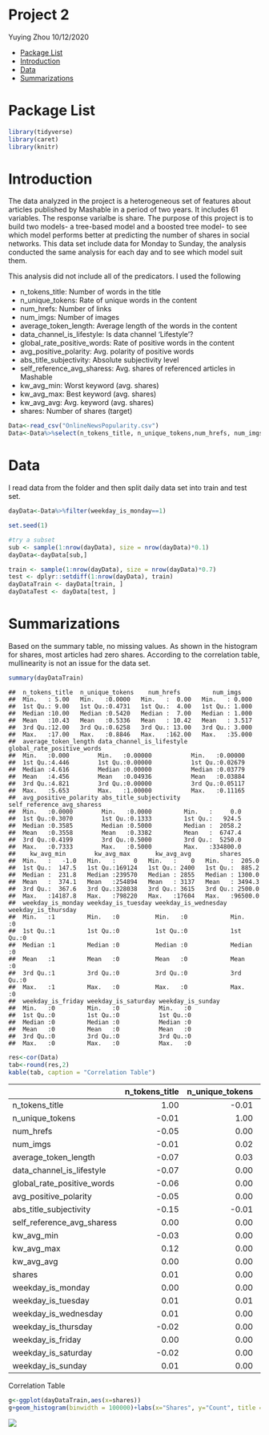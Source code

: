 Project 2
================
Yuying Zhou
10/12/2020

  - [Package List](#package-list)
  - [Introduction](#introduction)
  - [Data](#data)
  - [Summarizations](#summarizations)

# Package List

``` r
library(tidyverse)
library(caret)
library(knitr)
```

# Introduction

The data analyzed in the project is a heterogeneous set of features
about articles published by Mashable in a period of two years. It
includes 61 variables. The response varialbe is share. The purpose of
this project is to build two models- a tree-based model and a boosted
tree model- to see which model performs better at predicting the number
of shares in social networks. This data set include data for Monday to
Sunday, the analysis conducted the same analysis for each day and to see
which model suit them.

This analysis did not include all of the predicators. I used the
following

  - n\_tokens\_title: Number of words in the title  
  - n\_unique\_tokens: Rate of unique words in the content  
  - num\_hrefs: Number of links  
  - num\_imgs: Number of images  
  - average\_token\_length: Average length of the words in the content  
  - data\_channel\_is\_lifestyle: Is data channel ‘Lifestyle’?  
  - global\_rate\_positive\_words: Rate of positive words in the
    content  
  - avg\_positive\_polarity: Avg. polarity of positive words  
  - abs\_title\_subjectivity: Absolute subjectivity level  
  - self\_reference\_avg\_sharess: Avg. shares of referenced articles in
    Mashable  
  - kw\_avg\_min: Worst keyword (avg. shares)  
  - kw\_avg\_max: Best keyword (avg. shares)  
  - kw\_avg\_avg: Avg. keyword (avg. shares)
  - shares: Number of shares (target)

<!-- end list -->

``` r
Data<-read_csv("OnlineNewsPopularity.csv")
Data<-Data%>%select(n_tokens_title, n_unique_tokens,num_hrefs, num_imgs, average_token_length, data_channel_is_lifestyle, global_rate_positive_words,avg_positive_polarity, abs_title_subjectivity,self_reference_avg_sharess, kw_avg_min, kw_avg_max, kw_avg_avg, shares, starts_with("weekday") )
```

# Data

I read data from the folder and then split daily data set into train and
test set.

``` r
dayData<-Data%>%filter(weekday_is_monday==1)

set.seed(1)

#try a subset
sub <- sample(1:nrow(dayData), size = nrow(dayData)*0.1)
dayData<-dayData[sub,]

train <- sample(1:nrow(dayData), size = nrow(dayData)*0.7)
test <- dplyr::setdiff(1:nrow(dayData), train)
dayDataTrain <- dayData[train, ]
dayDataTest <- dayData[test, ]
```

# Summarizations

Based on the summary table, no missing values. As shown in the histogram
for shares, most articles had zero shares. According to the correlation
table, mullinearity is not an issue for the data set.

``` r
summary(dayDataTrain)  
```

    ##  n_tokens_title  n_unique_tokens    num_hrefs         num_imgs     
    ##  Min.   : 5.00   Min.   :0.0000   Min.   :  0.00   Min.   : 0.000  
    ##  1st Qu.: 9.00   1st Qu.:0.4731   1st Qu.:  4.00   1st Qu.: 1.000  
    ##  Median :10.00   Median :0.5420   Median :  7.00   Median : 1.000  
    ##  Mean   :10.43   Mean   :0.5336   Mean   : 10.42   Mean   : 3.517  
    ##  3rd Qu.:12.00   3rd Qu.:0.6258   3rd Qu.: 13.00   3rd Qu.: 3.000  
    ##  Max.   :17.00   Max.   :0.8846   Max.   :162.00   Max.   :35.000  
    ##  average_token_length data_channel_is_lifestyle global_rate_positive_words
    ##  Min.   :0.000        Min.   :0.00000           Min.   :0.00000           
    ##  1st Qu.:4.446        1st Qu.:0.00000           1st Qu.:0.02679           
    ##  Median :4.616        Median :0.00000           Median :0.03779           
    ##  Mean   :4.456        Mean   :0.04936           Mean   :0.03884           
    ##  3rd Qu.:4.821        3rd Qu.:0.00000           3rd Qu.:0.05117           
    ##  Max.   :5.653        Max.   :1.00000           Max.   :0.11165           
    ##  avg_positive_polarity abs_title_subjectivity self_reference_avg_sharess
    ##  Min.   :0.0000        Min.   :0.0000         Min.   :     0.0          
    ##  1st Qu.:0.3070        1st Qu.:0.1333         1st Qu.:   924.5          
    ##  Median :0.3585        Median :0.5000         Median :  2058.2          
    ##  Mean   :0.3558        Mean   :0.3382         Mean   :  6747.4          
    ##  3rd Qu.:0.4199        3rd Qu.:0.5000         3rd Qu.:  5250.0          
    ##  Max.   :0.7333        Max.   :0.5000         Max.   :334800.0          
    ##    kw_avg_min        kw_avg_max       kw_avg_avg        shares       
    ##  Min.   :   -1.0   Min.   :     0   Min.   :    0   Min.   :  205.0  
    ##  1st Qu.:  147.5   1st Qu.:169124   1st Qu.: 2400   1st Qu.:  885.2  
    ##  Median :  231.8   Median :239570   Median : 2855   Median : 1300.0  
    ##  Mean   :  374.1   Mean   :254894   Mean   : 3137   Mean   : 3494.3  
    ##  3rd Qu.:  367.6   3rd Qu.:328038   3rd Qu.: 3615   3rd Qu.: 2500.0  
    ##  Max.   :14187.8   Max.   :798220   Max.   :17604   Max.   :96500.0  
    ##  weekday_is_monday weekday_is_tuesday weekday_is_wednesday weekday_is_thursday
    ##  Min.   :1         Min.   :0          Min.   :0            Min.   :0          
    ##  1st Qu.:1         1st Qu.:0          1st Qu.:0            1st Qu.:0          
    ##  Median :1         Median :0          Median :0            Median :0          
    ##  Mean   :1         Mean   :0          Mean   :0            Mean   :0          
    ##  3rd Qu.:1         3rd Qu.:0          3rd Qu.:0            3rd Qu.:0          
    ##  Max.   :1         Max.   :0          Max.   :0            Max.   :0          
    ##  weekday_is_friday weekday_is_saturday weekday_is_sunday
    ##  Min.   :0         Min.   :0           Min.   :0        
    ##  1st Qu.:0         1st Qu.:0           1st Qu.:0        
    ##  Median :0         Median :0           Median :0        
    ##  Mean   :0         Mean   :0           Mean   :0        
    ##  3rd Qu.:0         3rd Qu.:0           3rd Qu.:0        
    ##  Max.   :0         Max.   :0           Max.   :0

``` r
res<-cor(Data)
tab<-round(res,2)
kable(tab, caption = "Correlation Table")
```

|                               | n\_tokens\_title | n\_unique\_tokens | num\_hrefs | num\_imgs | average\_token\_length | data\_channel\_is\_lifestyle | global\_rate\_positive\_words | avg\_positive\_polarity | abs\_title\_subjectivity | self\_reference\_avg\_sharess | kw\_avg\_min | kw\_avg\_max | kw\_avg\_avg | shares | weekday\_is\_monday | weekday\_is\_tuesday | weekday\_is\_wednesday | weekday\_is\_thursday | weekday\_is\_friday | weekday\_is\_saturday | weekday\_is\_sunday |
| :---------------------------- | ---------------: | ----------------: | ---------: | --------: | ---------------------: | ---------------------------: | ----------------------------: | ----------------------: | -----------------------: | ----------------------------: | -----------: | -----------: | -----------: | -----: | ------------------: | -------------------: | ---------------------: | --------------------: | ------------------: | --------------------: | ------------------: |
| n\_tokens\_title              |             1.00 |            \-0.01 |     \-0.05 |    \-0.01 |                 \-0.07 |                       \-0.07 |                        \-0.06 |                  \-0.05 |                   \-0.15 |                          0.00 |       \-0.03 |         0.12 |         0.00 |   0.01 |                0.00 |                 0.01 |                   0.01 |                \-0.02 |                0.00 |                \-0.02 |                0.01 |
| n\_unique\_tokens             |           \-0.01 |              1.00 |       0.00 |      0.02 |                   0.03 |                         0.00 |                          0.00 |                    0.00 |                   \-0.01 |                          0.00 |         0.00 |         0.00 |         0.00 |   0.00 |                0.00 |                 0.01 |                   0.00 |                  0.00 |                0.00 |                  0.00 |                0.00 |
| num\_hrefs                    |           \-0.05 |              0.00 |       1.00 |      0.34 |                   0.22 |                         0.05 |                          0.06 |                    0.19 |                     0.01 |                          0.03 |         0.01 |       \-0.02 |         0.12 |   0.05 |              \-0.01 |               \-0.01 |                 \-0.03 |                \-0.01 |                0.00 |                  0.05 |                0.04 |
| num\_imgs                     |           \-0.01 |              0.02 |       0.34 |      1.00 |                   0.03 |                         0.01 |                        \-0.04 |                    0.10 |                   \-0.01 |                          0.02 |       \-0.01 |         0.00 |         0.15 |   0.04 |              \-0.01 |                 0.00 |                 \-0.02 |                \-0.01 |              \-0.01 |                  0.03 |                0.04 |
| average\_token\_length        |           \-0.07 |              0.03 |       0.22 |      0.03 |                   1.00 |                         0.01 |                          0.32 |                    0.54 |                     0.03 |                          0.04 |         0.01 |       \-0.16 |       \-0.14 | \-0.02 |                0.00 |                 0.00 |                   0.00 |                  0.00 |                0.00 |                  0.00 |                0.01 |
| data\_channel\_is\_lifestyle  |           \-0.07 |              0.00 |       0.05 |      0.01 |                   0.01 |                         1.00 |                          0.06 |                    0.07 |                     0.01 |                          0.00 |         0.04 |       \-0.13 |         0.05 |   0.01 |              \-0.01 |               \-0.02 |                   0.00 |                \-0.01 |                0.00 |                  0.02 |                0.03 |
| global\_rate\_positive\_words |           \-0.06 |              0.00 |       0.06 |    \-0.04 |                   0.32 |                         0.06 |                          1.00 |                    0.33 |                   \-0.14 |                          0.01 |         0.03 |       \-0.11 |       \-0.01 |   0.00 |              \-0.01 |                 0.00 |                 \-0.01 |                  0.00 |              \-0.02 |                  0.02 |                0.02 |
| avg\_positive\_polarity       |           \-0.05 |              0.00 |       0.19 |      0.10 |                   0.54 |                         0.07 |                          0.33 |                    1.00 |                     0.02 |                          0.04 |         0.02 |       \-0.07 |         0.04 |   0.01 |                0.00 |               \-0.01 |                 \-0.01 |                \-0.01 |                0.00 |                  0.01 |                0.03 |
| abs\_title\_subjectivity      |           \-0.15 |            \-0.01 |       0.01 |    \-0.01 |                   0.03 |                         0.01 |                        \-0.14 |                    0.02 |                     1.00 |                          0.00 |         0.00 |       \-0.02 |       \-0.02 |   0.00 |                0.00 |                 0.01 |                   0.01 |                  0.00 |                0.01 |                \-0.02 |              \-0.03 |
| self\_reference\_avg\_sharess |             0.00 |              0.00 |       0.03 |      0.02 |                   0.04 |                         0.00 |                          0.01 |                    0.04 |                     0.00 |                          1.00 |         0.03 |         0.09 |         0.17 |   0.06 |                0.00 |                 0.00 |                   0.00 |                  0.00 |                0.00 |                \-0.01 |                0.00 |
| kw\_avg\_min                  |           \-0.03 |              0.00 |       0.01 |    \-0.01 |                   0.01 |                         0.04 |                          0.03 |                    0.02 |                     0.00 |                          0.03 |         1.00 |       \-0.13 |         0.38 |   0.03 |                0.00 |                 0.00 |                   0.00 |                  0.00 |                0.00 |                  0.00 |                0.00 |
| kw\_avg\_max                  |             0.12 |              0.00 |     \-0.02 |      0.00 |                 \-0.16 |                       \-0.13 |                        \-0.11 |                  \-0.07 |                   \-0.02 |                          0.09 |       \-0.13 |         1.00 |         0.43 |   0.04 |                0.00 |                 0.01 |                   0.01 |                  0.01 |                0.00 |                \-0.01 |              \-0.03 |
| kw\_avg\_avg                  |             0.00 |              0.00 |       0.12 |      0.15 |                 \-0.14 |                         0.05 |                        \-0.01 |                    0.04 |                   \-0.02 |                          0.17 |         0.38 |         0.43 |         1.00 |   0.11 |              \-0.02 |                 0.00 |                 \-0.01 |                  0.00 |                0.00 |                  0.03 |                0.03 |
| shares                        |             0.01 |              0.00 |       0.05 |      0.04 |                 \-0.02 |                         0.01 |                          0.00 |                    0.01 |                     0.00 |                          0.06 |         0.03 |         0.04 |         0.11 |   1.00 |                0.01 |               \-0.01 |                   0.00 |                \-0.01 |                0.00 |                  0.02 |                0.01 |
| weekday\_is\_monday           |             0.00 |              0.00 |     \-0.01 |    \-0.01 |                   0.00 |                       \-0.01 |                        \-0.01 |                    0.00 |                     0.00 |                          0.00 |         0.00 |         0.00 |       \-0.02 |   0.01 |                1.00 |               \-0.22 |                 \-0.22 |                \-0.21 |              \-0.18 |                \-0.12 |              \-0.12 |
| weekday\_is\_tuesday          |             0.01 |              0.01 |     \-0.01 |      0.00 |                   0.00 |                       \-0.02 |                          0.00 |                  \-0.01 |                     0.01 |                          0.00 |         0.00 |         0.01 |         0.00 | \-0.01 |              \-0.22 |                 1.00 |                 \-0.23 |                \-0.23 |              \-0.20 |                \-0.12 |              \-0.13 |
| weekday\_is\_wednesday        |             0.01 |              0.00 |     \-0.03 |    \-0.02 |                   0.00 |                         0.00 |                        \-0.01 |                  \-0.01 |                     0.01 |                          0.00 |         0.00 |         0.01 |       \-0.01 |   0.00 |              \-0.22 |               \-0.23 |                   1.00 |                \-0.23 |              \-0.20 |                \-0.12 |              \-0.13 |
| weekday\_is\_thursday         |           \-0.02 |              0.00 |     \-0.01 |    \-0.01 |                   0.00 |                       \-0.01 |                          0.00 |                  \-0.01 |                     0.00 |                          0.00 |         0.00 |         0.01 |         0.00 | \-0.01 |              \-0.21 |               \-0.23 |                 \-0.23 |                  1.00 |              \-0.19 |                \-0.12 |              \-0.13 |
| weekday\_is\_friday           |             0.00 |              0.00 |       0.00 |    \-0.01 |                   0.00 |                         0.00 |                        \-0.02 |                    0.00 |                     0.01 |                          0.00 |         0.00 |         0.00 |         0.00 |   0.00 |              \-0.18 |               \-0.20 |                 \-0.20 |                \-0.19 |                1.00 |                \-0.11 |              \-0.11 |
| weekday\_is\_saturday         |           \-0.02 |              0.00 |       0.05 |      0.03 |                   0.00 |                         0.02 |                          0.02 |                    0.01 |                   \-0.02 |                        \-0.01 |         0.00 |       \-0.01 |         0.03 |   0.02 |              \-0.12 |               \-0.12 |                 \-0.12 |                \-0.12 |              \-0.11 |                  1.00 |              \-0.07 |
| weekday\_is\_sunday           |             0.01 |              0.00 |       0.04 |      0.04 |                   0.01 |                         0.03 |                          0.02 |                    0.03 |                   \-0.03 |                          0.00 |         0.00 |       \-0.03 |         0.03 |   0.01 |              \-0.12 |               \-0.13 |                 \-0.13 |                \-0.13 |              \-0.11 |                \-0.07 |                1.00 |

Correlation Table

``` r
g<-ggplot(dayDataTrain,aes(x=shares))
g+geom_histogram(binwidth = 100000)+labs(x="Shares", y="Count", title = "Shares Histogram")
```

![](project_yz_files/figure-gfm/unnamed-chunk-4-1.png)<!-- -->
